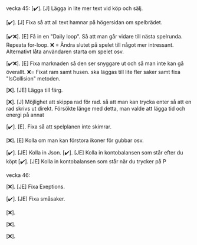 vecka 45:
[✔️]. [J] Lägga in lite mer text vid köp och sälj.

[✔️]. [J] Fixa så att all text hamnar på högersidan om spelbrädet. 

[✔️❌]. [E] Få in en "Daily loop". Så att man går vidare till nästa spelrunda. Repeata for-loop. ❌ = Ändra slutet på spelet till något mer intressant. Alternativt låta användaren starta om spelet osv.

[✔️❌]. [E] Fixa marknaden så den ser snyggare ut och så man inte kan gå överallt.
❌= Fixat ram samt husen. ska läggas till lite fler saker samt fixa "IsCollision" metoden.

[❌]. [JE] Lägga till färg.

[❌]. [J] Möjlighet att skippa rad för rad. så att man kan trycka enter så att en rad skrivs ut direkt. Försökte länge med detta, man valde att lägga tid och energi på annat

[✔️]. [E]. Fixa så att spelplanen inte skimrar.

[❌]. [E] Kolla om man kan förstora ikoner för gubbar osv.

[✔️]. [JE] Kolla in Json.
[✔️]. [JE] Kolla in kontobalansen som står efter du köpt
[✔️]. [JE] Kolla in kontobalansen som står när du trycker på P



vecka 46:

[❌]. [JE] Fixa Exeptions.

[✔️]. [JE] Fixa småsaker.

[❌]. 

[❌]. 

[❌]. 

